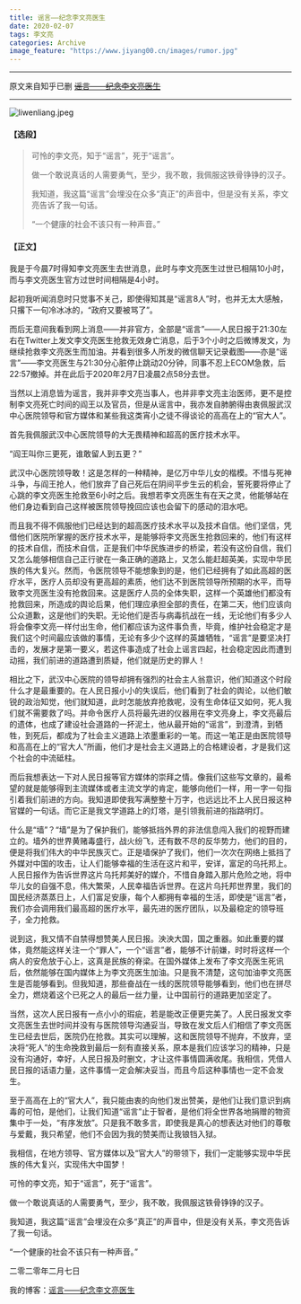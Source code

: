```yaml
---
title: 谣言——纪念李文亮医生
date: 2020-02-07
tags: 李文亮
categories: Archive
image_feature: "https://www.jiyang00.cn/images/rumor.jpg"
---
```


---

原文来自知乎已删 ~~[谣言——纪念李文亮医生](https://zhuanlan.zhihu.com/p/105597048)~~

---

![liwenliang.jpeg](https://www.jiyang00.cn/images/rumor.jpg)

#### 【选段】
>可怜的李文亮，知于“谣言”，死于“谣言”。
>
>做一个敢说真话的人需要勇气，至少，我不敢，我佩服这铁骨铮铮的汉子。
>
>我知道，我这篇“谣言”会埋没在众多“真正”的声音中，但是没有关系，李文亮告诉了我一句话。
>
>“一个健康的社会不该只有一种声音。”


#### 【正文】
我是于今晨7时得知李文亮医生去世消息，此时与李文亮医生过世已相隔10小时，而与李文亮医生官方过世时间相隔是4小时。

起初我听闻消息时只觉事不关己，即使得知其是“谣言8人”时，也并无太大感触，只撂下一句冷冰冰的，“政府又要被骂了”。

而后无意间我看到网上消息——并非官方，全部是“谣言”——人民日报于21:30左右在Twitter上发文李文亮医生抢救无效身亡消息，后于3个小时之后微博发文，为继续抢救李文亮医生而加油。并看到很多人所发的微信聊天记录截图——亦是“谣言”——李文亮医生与21:30分心脏停止跳动20分钟，同事不忍上ECOM急救，后22:57撤掉。并在此后于2020年2月7日凌晨2点58分去世。

当然以上消息皆为谣言，我并非李文亮当事人，也并非李文亮主治医师，更不是控制李文亮死亡时间的阎王以及官员，但是从谣言中，我亦发自肺腑得由衷佩服武汉中心医院领导和官方媒体和某些我这类宵小之徒不得谈论的高高在上的“官大人”。

首先我佩服武汉中心医院领导的大无畏精神和超高的医疗技术水平。

“阎王叫你三更死，谁敢留人到五更？”

武汉中心医院领导敢！这是怎样的一种精神，是亿万中华儿女的楷模。不惜与死神斗争，与阎王抢人，他们放弃了自己死后在阴间平步生云的机会，誓死要将停止了心跳的李文亮医生抢救至6小时之后。我想若李文亮医生有在天之灵，他能够站在他们身边看到自己这样被医院领导挽回应该也会留下的感动的泪水吧。

而且我不得不佩服他们已经达到的超高医疗技术水平以及技术自信。他们坚信，凭借他们医院所掌握的医疗技术水平，是能够将李文亮医生抢救回来的，他们有这样的技术自信，而技术自信，正是我们中华民族进步的桥梁，若没有这份自信，我们又怎么能够相信自己正行驶在一条正确的道路上，又怎么能赶超英美，实现中华民族的伟大复兴。然而，令医院领导不能想象到的是，他们已经拥有了如此高超的医疗水平，医疗人员却没有更高超的素质，他们达不到医院领导所预期的水平，而导致李文亮医生没有抢救回来。这是医疗人员的全体失职，这样一个英雄他们都没有抢救回来，所造成的舆论后果，他们理应承担全部的责任，在第二天，他们应该向公众道歉，这是他们的失职。无论他们是否与病毒抗战在一线，无论他们有多少人将会像李文亮一样付出生命，他们都应该为这件事负责，毕竟，维护社会稳定才是我们这个时间最应该做的事情，无论有多少个这样的英雄牺牲，“谣言”是要坚决打击的，发展才是第一要义，若这件事造成了社会上谣言四起，社会稳定因此而遭到动摇，我们前进的道路遭到质疑，他们就是历史的罪人！

相比之下，武汉中心医院的领导却拥有强烈的社会主人翁意识，他们知道这个时段什么才是最重要的。在人民日报小小的失误后，他们看到了社会的舆论，以他们敏锐的政治知觉，他们就知道，此时怎能放弃抢救呢，没有生命体征又如何，死人我们就不需要救了吗。并命令医疗人员将最先进的仪器用在李文亮身上，李文亮最后的遗体，也成了建设社会道路的一抔泥土，他从最开始的“谣言”，到澄清，到牺牲，到死后，都成为了社会主义道路上浓墨重彩的一笔。而这一笔正是由医院领导和高高在上的“官大人”所画，他们才是社会主义道路上的合格建设者，才是我们这个社会的中流砥柱。

而后我想表达一下对人民日报等官方媒体的崇拜之情。像我们这些写文章的，最希望的就是能够得到主流媒体或者主流文学的肯定，能够向他们一样，用一字一句指引着我们前进的方向。我知道即使我写满整整十万字，也远远比不上人民日报这种官媒的一句话。而它正是我文学道路上的灯塔，是引领我前进的指路明灯。

什么是“墙”？“墙”是为了保护我们，能够抵挡外界的非法信息闯入我们的视野而建立的。墙外的世界黄赌毒盛行，战火纷飞，还有数不尽的反华势力，他们的目的，便是将我们伟大的中华民族灭亡。正是墙保护了我们，他们一次次在网络上抵挡了外媒对中国的攻击，让人们能够幸福的生活在这片和平，安详，富足的乌托邦上。人民日报作为告诉世界这片乌托邦美好的媒介，不惜自身踏入那片危险之地，将中华儿女的自强不息，伟大繁荣，人民幸福告诉世界。在这片乌托邦世界里，我们的国民经济蒸蒸日上，人们富足安康，每个人都拥有幸福的生活，即使是“谣言”者，我们亦会调用我们最高超的医疗水平，最先进的医疗团队，以及最稳定的领导班子，全力抢救。

说到这，我又情不自禁得想赞美人民日报。泱泱大国，国之重器。如此重要的媒体，竟然能这样关注一个“罪人”，一个“谣言”者，能够不计前嫌，时时将这样一个病人的安危放于心上，这真是民族的脊梁。在国外媒体上发布了李文亮医生死讯后，依然能够在国内媒体上为李文亮医生加油。只是我不清楚，这句加油李文亮医生是否能够看到。但我知道，那些奋战在一线的医院领导能够看到，他们也在拼尽全力，燃烧着这个已死之人的最后一丝力量，让中国前行的道路更加坚定了。

当然，这次人民日报有一点小小的瑕疵，若是能改正便更完美了。人民日报发文李文亮医生去世时间并没有与医院领导沟通妥当，导致在发文后人们相信了李文亮医生已经去世后，医院仍在抢救。其实可以理解，这和医院领导不抛弃，不放弃，坚决将“死人”的生命挽救到最后一刻有直接关系，原本是我们应该学习的精神，只是没有沟通好，幸好，人民日报及时删文，才让这件事情圆满收尾。我相信，凭借人民日报的话语力量，这件事情一定会解决妥当，而且今后这种事情也一定不会发生。

至于高高在上的“官大人”，我只能由衷的向他们发出赞美，是他们让我们意识到病毒的可怕，是他们，让我们知道“谣言”止于智者，是他们将全世界各地捐赠的物资集中于一处，“有序发放”。只是我不敢多言，即使我是真心的想表达对他们的尊敬与爱戴，我只希望，他们不会因为我的赞美而让我锒铛入狱。

我相信，在地方领导、官方媒体以及“官大人”的带领下，我们一定能够实现中华民族的伟大复兴，实现伟大中国梦！

可怜的李文亮，知于“谣言”，死于“谣言”。

做一个敢说真话的人需要勇气，至少，我不敢，我佩服这铁骨铮铮的汉子。

我知道，我这篇“谣言”会埋没在众多“真正”的声音中，但是没有关系，李文亮告诉了我一句话。

“一个健康的社会不该只有一种声音。”

二零二零年二月七日

我的博客：[谣言——纪念李文亮医生](https://www.jiyang00.cn/2020/02/01/rumor/#comments)
